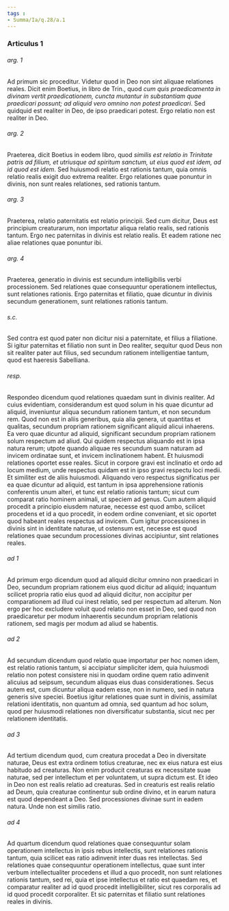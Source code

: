```yaml
---
tags : 
- Summa/Ia/q.28/a.1
---
```


### Articulus 1

###### arg. 1
Ad primum sic proceditur. Videtur quod in Deo non sint aliquae relationes reales. Dicit enim Boetius, in libro de Trin., quod *cum quis praedicamenta in divinam vertit praedicationem, cuncta mutantur in substantiam quae praedicari possunt; ad aliquid vero omnino non potest praedicari*. Sed quidquid est realiter in Deo, de ipso praedicari potest. Ergo relatio non est realiter in Deo.

###### arg. 2
Praeterea, dicit Boetius in eodem libro, quod *similis est relatio in Trinitate patris ad filium, et utriusque ad spiritum sanctum, ut eius quod est idem, ad id quod est idem*. Sed huiusmodi relatio est rationis tantum, quia omnis relatio realis exigit duo extrema realiter. Ergo relationes quae ponuntur in divinis, non sunt reales relationes, sed rationis tantum.

###### arg. 3
Praeterea, relatio paternitatis est relatio principii. Sed cum dicitur, Deus est principium creaturarum, non importatur aliqua relatio realis, sed rationis tantum. Ergo nec paternitas in divinis est relatio realis. Et eadem ratione nec aliae relationes quae ponuntur ibi.

###### arg. 4
Praeterea, generatio in divinis est secundum intelligibilis verbi processionem. Sed relationes quae consequuntur operationem intellectus, sunt relationes rationis. Ergo paternitas et filiatio, quae dicuntur in divinis secundum generationem, sunt relationes rationis tantum.

###### s.c.
Sed contra est quod pater non dicitur nisi a paternitate, et filius a filiatione. Si igitur paternitas et filiatio non sunt in Deo realiter, sequitur quod Deus non sit realiter pater aut filius, sed secundum rationem intelligentiae tantum, quod est haeresis Sabelliana.

###### resp.
Respondeo dicendum quod relationes quaedam sunt in divinis realiter. Ad cuius evidentiam, considerandum est quod solum in his quae dicuntur ad aliquid, inveniuntur aliqua secundum rationem tantum, et non secundum rem. Quod non est in aliis generibus, quia alia genera, ut quantitas et qualitas, secundum propriam rationem significant aliquid alicui inhaerens. Ea vero quae dicuntur ad aliquid, significant secundum propriam rationem solum respectum ad aliud. Qui quidem respectus aliquando est in ipsa natura rerum; utpote quando aliquae res secundum suam naturam ad invicem ordinatae sunt, et invicem inclinationem habent. Et huiusmodi relationes oportet esse reales. Sicut in corpore gravi est inclinatio et ordo ad locum medium, unde respectus quidam est in ipso gravi respectu loci medii. Et similiter est de aliis huiusmodi. Aliquando vero respectus significatus per ea quae dicuntur ad aliquid, est tantum in ipsa apprehensione rationis conferentis unum alteri, et tunc est relatio rationis tantum; sicut cum comparat ratio hominem animali, ut speciem ad genus. Cum autem aliquid procedit a principio eiusdem naturae, necesse est quod ambo, scilicet procedens et id a quo procedit, in eodem ordine conveniant, et sic oportet quod habeant reales respectus ad invicem. Cum igitur processiones in divinis sint in identitate naturae, ut ostensum est, necesse est quod relationes quae secundum processiones divinas accipiuntur, sint relationes reales.

###### ad 1
Ad primum ergo dicendum quod ad aliquid dicitur omnino non praedicari in Deo, secundum propriam rationem eius quod dicitur ad aliquid; inquantum scilicet propria ratio eius quod ad aliquid dicitur, non accipitur per comparationem ad illud cui inest relatio, sed per respectum ad alterum. Non ergo per hoc excludere voluit quod relatio non esset in Deo, sed quod non praedicaretur per modum inhaerentis secundum propriam relationis rationem, sed magis per modum ad aliud se habentis.

###### ad 2
Ad secundum dicendum quod relatio quae importatur per hoc nomen idem, est relatio rationis tantum, si accipiatur simpliciter idem, quia huiusmodi relatio non potest consistere nisi in quodam ordine quem ratio adinvenit alicuius ad seipsum, secundum aliquas eius duas considerationes. Secus autem est, cum dicuntur aliqua eadem esse, non in numero, sed in natura generis sive speciei. Boetius igitur relationes quae sunt in divinis, assimilat relationi identitatis, non quantum ad omnia, sed quantum ad hoc solum, quod per huiusmodi relationes non diversificatur substantia, sicut nec per relationem identitatis.

###### ad 3
Ad tertium dicendum quod, cum creatura procedat a Deo in diversitate naturae, Deus est extra ordinem totius creaturae, nec ex eius natura est eius habitudo ad creaturas. Non enim producit creaturas ex necessitate suae naturae, sed per intellectum et per voluntatem, ut supra dictum est. Et ideo in Deo non est realis relatio ad creaturas. Sed in creaturis est realis relatio ad Deum, quia creaturae continentur sub ordine divino, et in earum natura est quod dependeant a Deo. Sed processiones divinae sunt in eadem natura. Unde non est similis ratio.

###### ad 4
Ad quartum dicendum quod relationes quae consequuntur solam operationem intellectus in ipsis rebus intellectis, sunt relationes rationis tantum, quia scilicet eas ratio adinvenit inter duas res intellectas. Sed relationes quae consequuntur operationem intellectus, quae sunt inter verbum intellectualiter procedens et illud a quo procedit, non sunt relationes rationis tantum, sed rei, quia et ipse intellectus et ratio est quaedam res, et comparatur realiter ad id quod procedit intelligibiliter, sicut res corporalis ad id quod procedit corporaliter. Et sic paternitas et filiatio sunt relationes reales in divinis.

